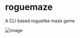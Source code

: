 # roguemaze

A CLI based roguelike maze  game

![image](https://github.com/user-attachments/assets/90066e7f-fd8c-4130-9a3a-8391a0da3991)

